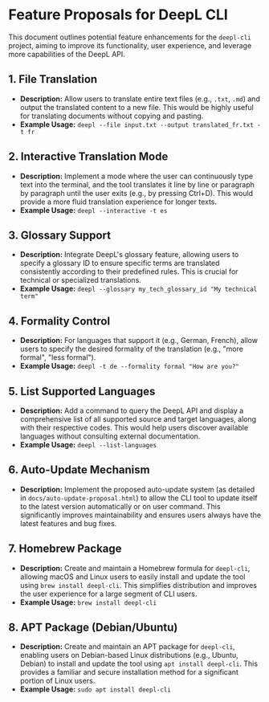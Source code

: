 # Feature Proposals for DeepL CLI

This document outlines potential feature enhancements for the `deepl-cli` project, aiming to improve its functionality, user experience, and leverage more capabilities of the DeepL API.

## 1. File Translation

*   **Description:** Allow users to translate entire text files (e.g., `.txt`, `.md`) and output the translated content to a new file. This would be highly useful for translating documents without copying and pasting.
*   **Example Usage:** `deepl --file input.txt --output translated_fr.txt -t fr`

## 2. Interactive Translation Mode

*   **Description:** Implement a mode where the user can continuously type text into the terminal, and the tool translates it line by line or paragraph by paragraph until the user exits (e.g., by pressing Ctrl+D). This would provide a more fluid translation experience for longer texts.
*   **Example Usage:** `deepl --interactive -t es`

## 3. Glossary Support

*   **Description:** Integrate DeepL's glossary feature, allowing users to specify a glossary ID to ensure specific terms are translated consistently according to their predefined rules. This is crucial for technical or specialized translations.
*   **Example Usage:** `deepl --glossary my_tech_glossary_id "My technical term"`

## 4. Formality Control

*   **Description:** For languages that support it (e.g., German, French), allow users to specify the desired formality of the translation (e.g., "more formal", "less formal").
*   **Example Usage:** `deepl -t de --formality formal "How are you?"`

## 5. List Supported Languages

*   **Description:** Add a command to query the DeepL API and display a comprehensive list of all supported source and target languages, along with their respective codes. This would help users discover available languages without consulting external documentation.
*   **Example Usage:** `deepl --list-languages`

## 6. Auto-Update Mechanism

*   **Description:** Implement the proposed auto-update system (as detailed in `docs/auto-update-proposal.html`) to allow the CLI tool to update itself to the latest version automatically or on user command. This significantly improves maintainability and ensures users always have the latest features and bug fixes.

## 7. Homebrew Package

*   **Description:** Create and maintain a Homebrew formula for `deepl-cli`, allowing macOS and Linux users to easily install and update the tool using `brew install deepl-cli`. This simplifies distribution and improves the user experience for a large segment of CLI users.
*   **Example Usage:** `brew install deepl-cli`

## 8. APT Package (Debian/Ubuntu)

*   **Description:** Create and maintain an APT package for `deepl-cli`, enabling users on Debian-based Linux distributions (e.g., Ubuntu, Debian) to install and update the tool using `apt install deepl-cli`. This provides a familiar and secure installation method for a significant portion of Linux users.
*   **Example Usage:** `sudo apt install deepl-cli`